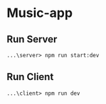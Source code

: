 # **Music-app**

## Run Server
`...\server> npm run start:dev`

## Run Client
`...\client> npm run dev`
